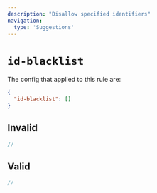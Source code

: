 ```yaml
---
description: "Disallow specified identifiers"
navigation:
  type: 'Suggestions'
---
```


# `id-blacklist`

The config that applied to this rule are:

```json
{
  "id-blacklist": []
}
```

## Invalid

```js invalid
//
```

## Valid

```js valid
//
```
  
